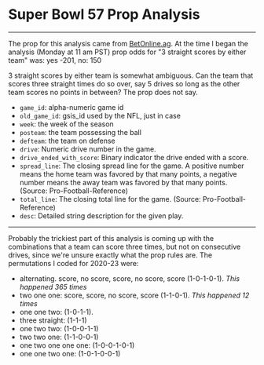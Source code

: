 # Super Bowl 57 Prop Analysis
---

The prop for this analysis came from [BetOnline.ag](https://www.betonline.ag/sportsbook/props). At the time I began the analysis (Monday at 11 am PST) prop odds for "3 straight scores by either team" was: yes -201, no: 150

3 straight scores by either team is somewhat ambiguous. Can the team that scores three straight times do so
over, say 5 drives so long as the other team scores no points in between? The prop does not say.

- `game_id`: alpha-numeric game id
- `old_game_id`: gsis_id used by the NFL, just in case
- `week`: the week of the season
- `posteam`: the team possessing the ball
- `defteam`: the team on defense
- `drive`: Numeric drive number in the game.
- `drive_ended_with_score`: Binary indicator the drive ended with a score.
- `spread_line`: The closing spread line for the game. A positive number means the home team was favored by that many points, a negative number means the away team was favored by that many points. (Source: Pro-Football-Reference)
- `total_line`: The closing total line for the game. (Source: Pro-Football-Reference)
- `desc`: Detailed string description for the given play.

---

Probably the trickiest part of this analysis is coming up with the combinations 
that a team can score three times, but not on consecutive drives, since we're unsure
exactly what the prop rules are. The permutations I coded for 2020-23 were:

- alternating. score, no score, score, no score, score (1-0-1-0-1). *This happened 365 times*
- two one one: score, score, no score, score (1-1-0-1). *This happened 12 times*
- one one two: (1-0-1-1). 
- three straight: (1-1-1)
- one two two: (1-0-0-1-1)
- two two one: (1-1-0-0-1)
- one two one one one: (1-0-0-1-0-1)
- one one two one: (1-0-1-0-0-1)